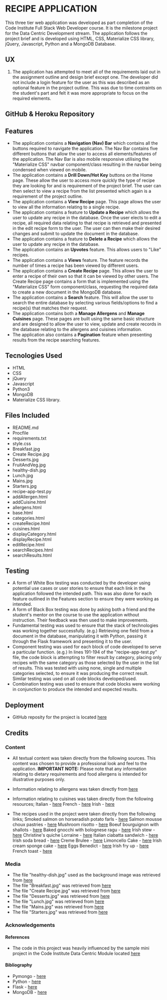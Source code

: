 # RECIPE APPLICATION

This three tier web application was developed as part completion of the 
Code Institute Full Stack Web Developer course. It is the milestone project for the 
Data Centric Development stream. The application follows the project brief and is developed using 
HTML, CSS, Materialize CSS library, jQuery, Javascript, Python and a MongoDB Database.

## UX
1. The application has attempted to meet all of the requirements laid out in the 
assignment outline and design brief except one. The developer did not include a login 
feature for the user as this was described as an optional feature in the
project outline. This was due to time contraints on the student's part and felt it was more 
appropriate to focus on the required elements.


## GitHub & Heroku Repository


## Features
* The application contains a **Navigation (Nav) Bar** which contains all the buttons required to
navigate the application. The Nav Bar contains five different buttons that allow the
user to access all elements/features of the application. The Nav Bar is also mobile responsive utilising 
the "Materialize CSS"  navbar component/class resulting in the navbar being condensed when viewed on 
mobile. 
* The application contains a **Drill Down/Hot Key** buttons on the Home page. These allow the user 
to access more quickly the type of recipe they are looking for and is requirement of the project brief.
The user can then select to view a recipe from the list presented which again is a requirement of the 
project outline.
* The application contains a **View Recipe**  page. This page allows the user to view all the information
relating to a single recipe. 
* The application contains a feature to **Update a Recipe** which allows the user to update any recipe 
in the database. Once the user elects to edit a recipe, all required data relating to that recipe is 
retrieved and presented in the edit recipe form to the user. The user can then make their desired changes 
and submit to update the document in the database.
* The application contains a feature to **Delete a Recipe** which allows the user to update any recipe 
in the database.
* The application contains an **Upvotes**  feature. This allows users to "Like" recipes.
* The application contains a **Views**  feature. The feature records the number of times a recipe has been 
viewed by different users.
* The application contains a **Create Recipe**  page. This allows the user to enter a recipe of their 
own so that it can be viewed by other users. The Create Recipe page contains a form that is implemented 
using the "Materialize CSS" form component/class, requesting the required data to create a new document 
in the MongoDB database.
* The application contains a **Search** feature. This will allow the user to search the entire database 
by selecting various fields/options to find a recipe(s) that matches their request.
* The application contains both a **Manage Allergens** and **Manage Cuisines** page. These pages are 
built using the same basic structure and are designed to allow the user to view, update and create 
records in the database relating to the allergens and cuisines information.
* The application also contains a **Pagination** feature when presenting results from the recipe
searching features.

## Tecnologies Used
- HTML
- CSS
- jQuery
- Javascript
- Python3
- MongoDB
- Materialize CSS library.

## Files Included
- README.md
- Procfile
- requirements.txt
- style.css
- Breakfast.jpg
- Create Recipe.jpg
- Desserts.jpg
- FruitAndVeg.jpg
- healthy-dish.jpg
- Lunch.jpg
- Mains.jpg
- Starters.jpg
- recipe-app-test.py
- addAllergen.html
- addCuisine.html
- allergens.html
- base.html
- categories.html
- createRecipe.html
- cuisines.html
- displayCategory.html
- displayRecipe.html
- editRecipe.html
- searchRecipes.html
- searchResults.html

## Testing
* A form of White Box testing was conducted by the developer using potential use 
cases or user stories to ensure that each link in the application followed the intended path. 
This was also done for each feature outlined in the Features section to ensure they 
were working as intended.
* A form of Black Box testing was done by asking both a friend and the student's 
mentor on the course to use the application without instruction. Their feedback was 
then used to make improvements.
* Fundamental testing was used to ensure that the stack of technologies was working together 
successfully. (e.g.) Retrieving one field from a document in the database, manipulating it with 
Python, passing it through the Flask framework and presenting it to the user.
* Component testing was used for each block of code developed to serve a particular function. 
(e.g.) In lines 191-194 of the "recipe-app-test.py" file, the code block is attempting to filter
result by category, placing only recipes with the same category as those selected by the user
in the list of results. This was tested with using none, single and multiple categories selected, 
to ensure it was producing the correct result. Similar testing was used on all code blocks developed/used.
* Combination testing was used to ensure that code blocks were working in conjunction to produce the 
intended and expected results.

## Deployment
* GitHub reposity for the project is located [here](https://github.com/KikiDow/Data-Centric-Project)

## Credits

### Content
* All textual content was taken directly from the following sources. This content was chosen to
provide a professional look and feel to the application. **IMPORTANT NOTE:** Please note that any 
information relating to dietary requirements and food allergens is intended for illustrative purposes 
only.
* Information relating to allergens was taken directly from
[here](https://www.healthline.com/nutrition/common-food-allergies#section3)

* Information relating to cuisines was taken directly from the following resources;
Italian - [here](https://en.wikipedia.org/wiki/Italian_cuisine)
French - [here](https://en.wikipedia.org/wiki/French_cuisine)
Irish - [here](https://en.wikipedia.org/wiki/Irish_cuisine)

* The recipes used in the project were taken directly from the following links;
Smoked salmon on horseradish potato farls - [here](http://allrecipes.co.uk/recipe/4029/smoked-salmon-on-horseradish-potato-farls.aspx)
Salmon mousse choux pastries - [here](http://allrecipes.co.uk/recipe/26109/salmon-mousse-choux-pastries.aspx)
Mushroom risotto - [here](http://allrecipes.co.uk/recipe/6422/mushroom-risotto.aspx)
Boeuf bourguignon with shallots - [here](http://allrecipes.co.uk/recipe/15808/boeuf-bourguignon-with-shallots.aspx)
Baked gnocchi with bolognese ragu - [here](http://allrecipes.co.uk/recipe/37695/baked-gnocchi-with-bolognese-ragu.aspx)
Irish stew - [here](http://allrecipes.co.uk/recipe/2958/irish-stew.aspx)
Christine's quiche Lorraine - [here](http://allrecipes.co.uk/recipe/15998/christine-s-quiche-lorraine.aspx)
Italian ciabatta sandwich - [here](http://allrecipes.co.uk/recipe/29087/italian-ciabatta-sandwich.aspx)
Irish soda bread - [here](http://allrecipes.co.uk/recipe/2794/irish-soda-bread.aspx)
Creme Brulee - [here](http://allrecipes.co.uk/recipe/4716/creme-brulee.aspx)
Limoncello Cake - [here](http://allrecipes.co.uk/recipe/9719/limoncello-cake.aspx)
Irish cream sponge cake - [here](http://allrecipes.co.uk/recipe/20014/irish-cream-sponge-cake.aspx)
Eggs Benedict - [here](http://allrecipes.co.uk/recipe/31267/eggs-benedict.aspx)
Irish fry up - [here](http://allrecipes.co.uk/recipe/4646/irish-fry-up.aspx)
French toast - [here](http://allrecipes.co.uk/recipe/25572/french-toast.aspx)

### Media
* The file "healthy-dish.jpg" used as the background image was retrieved from
[here](https://www.bbc.com/news/uk-northern-ireland-46616637)
* The file "Breakfast.jpg" was retrieved from
[here](https://www.shutterstock.com/it/image-photo/continental-breakfast-fresh-croissants-orange-juice-1062875051?src=hIhJYlcIrByRiAIGj_DXQw-1-71)
* The file "Create Recipe.jpg" was retrieved from 
[here](https://www.shutterstock.com/ja/image-photo/cooking-ingredients-dark-background-space-text-637340239?src=ul_NtqaTbsS-8VyKULQb2Q-1-17)
* The file "Desserts.jpg" was retrieved from
[here](https://www.shutterstock.com/ja/image-photo/piece-chocolate-cake-mint-on-table-347770127?src=PBI_P1QK5TgwgYMsS_vA8A-1-46)
* The file "Lunch.jpg" was retrieved from
[here](https://www.shutterstock.com/image-photo/woman-eating-healthy-lunch-on-dark-1105520444?src=AEw4sliqYraOF2bMp6qfEQ-1-63)
* The file "Mains.jpg" was retrieved from
[here](https://www.shutterstock.com/image-photo/roast-chicken-potatoes-brussels-sprouts-carrots-1174376536?src=gs5RSWH6gV01qxqqaZYRGQ-1-3)
* The file "Starters.jpg" was retrieved from
[here](https://www.shutterstock.com/image-photo/dainty-morsels-white-asparagus-on-rocket-397406353)

### Acknowledgements
#### References
* The code in this project was heavily influenced by the sample mini project in the Code Institute Data Centric Module located
[here]()

#### Bibliography
* Pymongo - [here](https://api.mongodb.com/python/current/)
* Python - [here](https://www.w3schools.com/python/)
* Flask - [here](https://www.tutorialspoint.com/flask)
* MongoDB - [here](http://api.mongodb.com/python/current/tutorial.html)